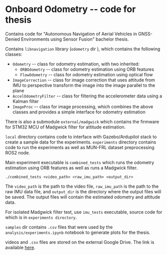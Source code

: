 # Onboard Odometry -- code for thesis 

Contains code for "Autonomous Navigation of Aerial Vehicles in GNSS-Denied Environments using Sensor Fusion" bachelor thesis.

Contains `libnavigation` library (`odometry` dir ), which contains the following classes:
- `Odometry` -- class for odometry estimation, with two inherited:
  - `ORBOdometry` -- class for odometry estimation using ORB features
  - `FlowOdometry` -- class for odometry estimation using optical flow
- `ImageCorrection` -- class for image correction that uses attitude from IMU to perspective transform the image into the image parallel to the plane
- `AccelOdometryFilter` -- class for filtering the accelerometer data using a Kalman filter
- `ImageProc` -- class for image processing, which combines the above classes and provides a simple interface for odometry estimation

There is also a submodule `external/madgwick` which contains the firmware for STM32 MCU of Madgwick filter for attitude estimation.

`local` directory contains code to interface with Gazebo/Ardupilot stack to create a sample data for the experiments.
`experiments` directory contains code to run the experiments as well as MUN-FRL dataset preprocessing ROS2 node.

Main experiment executable is `combined_tests` which runs the odometry estimation using ORB features as well as runs a Madgwick filter. 

```
./combined_tests <video_path> <raw_imu_path> <output_dir> 
```
The `video_path` is the path to the video file, `raw_imu_path` is the path to the raw IMU data file, and `output_dir` is the directory where the output files will be saved. The output files will contain the estimated odometry and attitude data.

For isolated Madgwick filter test, use `imu_tests` executable, source code for which is in `experiments directory`. 

`samples` dir contains `.csv` files that were used by the `analysis/experiments.ipynb` notebook to generate plots for the thesis.

videos and `.csv` files are stored on the external Google Drive. The link is available [here](https://drive.google.com/drive/folders/1QFJhDlLSO5Tnqq1jmmqQuTdOfHDxSDUK?usp=sharing).



